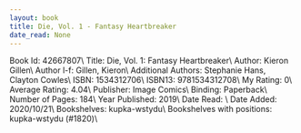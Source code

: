 ```yaml
---
layout: book
title: Die, Vol. 1 - Fantasy Heartbreaker
date_read: None
---
```


Book Id: 42667807\ 
Title: Die, Vol. 1: Fantasy Heartbreaker\ 
Author: Kieron Gillen\ 
Author l-f: Gillen, Kieron\ 
Additional Authors: Stephanie Hans, Clayton Cowles\ 
ISBN: 1534312706\ 
ISBN13: 9781534312708\ 
My Rating: 0\ 
Average Rating: 4.04\ 
Publisher: Image Comics\ 
Binding: Paperback\ 
Number of Pages: 184\ 
Year Published: 2019\ 
Date Read: \ 
Date Added: 2020/10/21\ 
Bookshelves: kupka-wstydu\ 
Bookshelves with positions: kupka-wstydu (#1820)\ 


